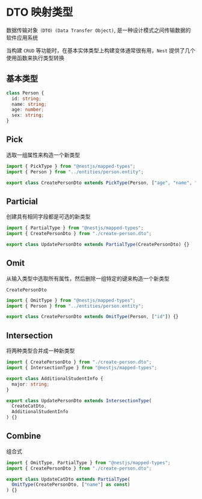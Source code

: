 # DTO 映射类型

数据传输对象`（DTO）(Data Transfer Object)`, 是一种设计模式之间传输数据的软件应用系统

当构建 `CRUD` 等功能时，在基本实体类型上构建变体通常很有用，`Nest` 提供了几个使用函数来执行类型转换

## 基本类型

```ts
class Person {
  id: string;
  name: string;
  age: number;
  sex: string;
}
```

## Pick

选取一组属性来构造一个新类型

```ts
import { PickType } from "@nestjs/mapped-types";
import { Person } from "../entities/person.entity";

export class CreatePersonDto extends PickType(Person, ["age", "name", "sex"]) {}
```

## Particial

创建具有相同字段都是可选的新类型

```ts
import { PartialType } from "@nestjs/mapped-types";
import { CreatePersonDto } from "./create-person.dto";

export class UpdatePersonDto extends PartialType(CreatePersonDto) {}
```

## Omit

从输入类型中选取所有属性，然后删除一组特定的键来构造一个新类型

`CreatePersonDto`

```ts
import { OmitType } from "@nestjs/mapped-types";
import { Person } from "../entities/person.entity";

export class CreatePersonDto extends OmitType(Person, ["id"]) {}
```

## Intersection

将两种类型合并成一种新类型

```ts
import { CreatePersonDto } from "./create-person.dto";
import { IntersectionType } from "@nestjs/mapped-types";

export class AdditionalStudentInfo {
  major: string;
}

export class UpdatePersonDto extends IntersectionType(
  CreateCatDto,
  AdditionalStudentInfo
) {}
```

## Combine

组合式

```ts
import { OmitType, PartialType } from "@nestjs/mapped-types";
import { CreatePersonDto } from "./create-person.dto";

export class UpdateCatDto extends PartialType(
  OmitType(CreatePersonDto, ["name"] as const)
) {}
```
